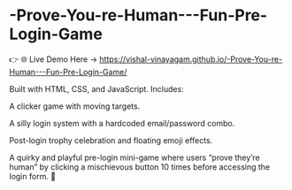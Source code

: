 # -Prove-You-re-Human---Fun-Pre-Login-Game

👉 🌐 Live Demo Here -> https://vishal-vinayagam.github.io/-Prove-You-re-Human---Fun-Pre-Login-Game/

Built with HTML, CSS, and JavaScript. Includes:

A clicker game with moving targets.

A silly login system with a hardcoded email/password combo.

Post-login trophy celebration and floating emoji effects.

A quirky and playful pre-login mini-game where users “prove they’re human” by clicking a mischievous button 10 times before accessing the login form. 🎯
